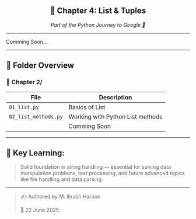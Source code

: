 <div align="center"> <h2>📘 Chapter 4: List & Tuples</h2> <p><i>Part of the Python Journey to Google 🚀</i></p> </div>

---
Comming Soon... 

---

## 📁 Folder Overview

### 📂 Chapter 2/
| File | Description |
|------|-------------|
| `01_list.py` | Basics of List |
| `02_list_methods.py` | Working with Python List methods|
| | Comming Soon |


---



## 🧠 Key Learning:
> Solid foundation in string handling — essential for solving data manipulation problems, text processing, and future advanced topics like file handling and data parsing.
---

> ✍️ Authored by M. Ikrash Haroon
> 
> 📅 22 June 2025

